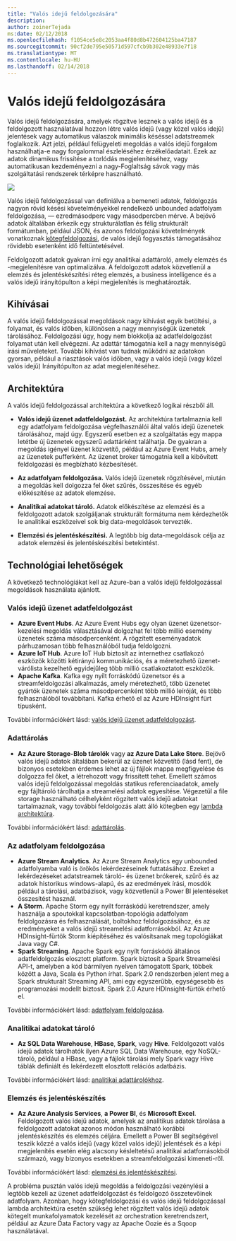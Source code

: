 ```yaml
---
title: "Valós idejű feldolgozására"
description: 
author: zoinerTejada
ms:date: 02/12/2018
ms.openlocfilehash: f1054ce5e8c2053aa4f80d8b472604125ba47187
ms.sourcegitcommit: 90cf2de795e50571d597cfcb9b302e48933e7f18
ms.translationtype: MT
ms.contentlocale: hu-HU
ms.lasthandoff: 02/14/2018
---
```

# <a name="real-time-processing"></a>Valós idejű feldolgozására

Valós idejű feldolgozására, amelyek rögzítve lesznek a valós idejű és a feldolgozott használatával hozzon létre valós idejű (vagy közel valós idejű) jelentések vagy automatikus válaszok minimális késéssel adatstreamek foglalkozik. Azt jelzi, például felügyeleti megoldás a valós idejű forgalom használhatja-e nagy forgalommal észleléséhez érzékelőadatait. Ezek az adatok dinamikus frissítése a torlódás megjelenítéséhez, vagy automatikusan kezdeményezni a nagy-Foglaltság sávok vagy más szolgáltatási rendszerek térképre használható.

![](./images/real-time-pipeline.png)

Valós idejű feldolgozással van definiálva a bemeneti adatok, feldolgozás nagyon rövid késési követelményekkel rendelkező unbounded adatfolyam feldolgozása, &mdash; ezredmásodperc vagy másodpercben mérve. A bejövő adatok általában érkezik egy strukturálatlan és félig strukturált formátumban, például JSON, és azonos feldolgozási követelmények vonatkoznak [kötegfeldolgozási](./batch-processing.md), de valós idejű fogyasztás támogatásához rövidebb esetenként idő feltüntetésével.

Feldolgozott adatok gyakran írni egy analitikai adattároló, amely elemzés és -megjelenítésre van optimalizálva. A feldolgozott adatok közvetlenül a elemzés és jelentéskészítési réteg elemzés, a business intelligence és a valós idejű irányítópulton a képi megjelenítés is meghatározták.

## <a name="challenges"></a>Kihívásai

A valós idejű feldolgozással megoldások nagy kihívást egyik betöltési, a folyamat, és valós időben, különösen a nagy mennyiségük üzenetek tárolásához. Feldolgozási úgy, hogy nem blokkolja az adatfeldolgozást folyamat után kell elvégezni. Az adattár támogatnia kell a nagy mennyiségű írási műveleteket. További kihívást van tudnak működni az adatokon gyorsan, például a riasztások valós időben, vagy a valós idejű (vagy közel valós idejű) Irányítópulton az adat megjelenítéséhez.

## <a name="architecture"></a>Architektúra

A valós idejű feldolgozással architektúra a következő logikai részből áll.

- **Valós idejű üzenet adatfeldolgozást.** Az architektúra tartalmaznia kell egy adatfolyam feldolgozása végfelhasználói által valós idejű üzenetek tárolásához, majd úgy. Egyszerű esetben ez a szolgáltatás egy mappa letétbe új üzenetek egyszerű adattárként találhatja. De gyakran a megoldás igényel üzenet közvetítő, például az Azure Event Hubs, amely az üzenetek pufferként. Az üzenet broker támogatnia kell a kibővített feldolgozási és megbízható kézbesítését.

- **Az adatfolyam feldolgozása.** Valós idejű üzenetek rögzítésével, miután a megoldás kell dolgozza fel őket szűrés, összesítése és egyéb előkészítése az adatok elemzése.

- **Analitikai adatokat tároló.** Adatok előkészítése az elemzési és a feldolgozott adatok szolgáljanak strukturált formátuma nem kérdezhetők le analitikai eszközeivel sok big data-megoldások tervezték. 

- **Elemzési és jelentéskészítési.** A legtöbb big data-megoldások célja az adatok elemzési és jelentéskészítési betekintést. 

## <a name="technology-choices"></a>Technológiai lehetőségek

A következő technológiákat kell az Azure-ban a valós idejű feldolgozással megoldások használata ajánlott.

### <a name="real-time-message-ingestion"></a>Valós idejű üzenet adatfeldolgozást

- **Azure Event Hubs**. Az Azure Event Hubs egy olyan üzenet üzenetsor-kezelési megoldás választásával dolgozhat fel több millió esemény üzenetek száma másodpercenként. A rögzített eseményadatok párhuzamosan több felhasználóból tudja feldolgozni.
- **Azure IoT Hub**. Azure IoT Hub biztosít az internethez csatlakozó eszközök közötti kétirányú kommunikációs, és a méretezhető üzenet-várólista kezelhető egyidejűleg több millió csatlakoztatott eszközök.
- **Apache Kafka**. Kafka egy nyílt forráskódú üzenetsor és a streamfeldolgozási alkalmazás, amely méretezhető, több üzenetet gyártók üzenetek száma másodpercenként több millió leíróját, és több felhasználóból továbbítani. Kafka érhető el az Azure HDInsight fürt típusként.

További információkért lásd: [valós idejű üzenet adatfeldolgozást](../technology-choices/real-time-ingestion.md).

### <a name="data-storage"></a>Adattárolás

- **Az Azure Storage-Blob tárolók** vagy **az Azure Data Lake Store**. Bejövő valós idejű adatok általában bekerül az üzenet közvetítő (lásd fent), de bizonyos esetekben érdemes lehet az új fájlok mappa megfigyelése és dolgozza fel őket, a létrehozott vagy frissített tehet. Emellett számos valós idejű feldolgozással megoldás statikus referenciaadatok, amely egy fájltároló tárolhatja a streamelési adatok egyesítése. Végezetül a file storage használható célhelyként rögzített valós idejű adatokat tartalmaznak, vagy további feldolgozás alatt álló kötegben egy [lambda architektúra](../concepts/big-data.md#lambda-architecture).

További információkért lásd: [adattárolás](../technology-choices/data-storage.md).

### <a name="stream-processing"></a>Az adatfolyam feldolgozása

- **Azure Stream Analytics**. Az Azure Stream Analytics egy unbounded adatfolyamba való is örökös lekérdezéseinek futtatásához. Ezeket a lekérdezéseket adatstreamek tároló- és üzenet brókerek, szűrő és az adatok historikus windows-alapú, és az eredmények írási, mosdók például a tárolási, adatbázisok, vagy közvetlenül a Power BI jelentéseket összesítést használ.
- **A Storm**. Apache Storm egy nyílt forráskódú keretrendszer, amely használja a spoutokkal kapcsolatban-topológia adatfolyam feldolgozásra és felhasználását, boltokhoz feldolgozásához, és az eredményeket a valós idejű streamelési adatforrásokból. Az Azure HDInsight-fürtök Storm kiépítéséhez és valósítsanak meg topológiákat Java vagy C#.
- **Spark Streaming**. Apache Spark egy nyílt forráskódú általános adatfeldolgozás elosztott platform. Spark biztosít a Spark Streamelési API-t, amelyben a kód bármilyen nyelven támogatott Spark, többek között a Java, Scala és Python írhat. Spark 2.0 rendszerben jelent meg a Spark strukturált Streaming API, ami egy egyszerűbb, egységesebb és programozási modellt biztosít. Spark 2.0 Azure HDInsight-fürtök érhető el.

További információkért lásd: [adatfolyam feldolgozása](../technology-choices/stream-processing.md).

### <a name="analytical-data-store"></a>Analitikai adatokat tároló

- **Az SQL Data Warehouse**, **HBase**, **Spark**, vagy **Hive**. Feldolgozott valós idejű adatok tárolhatók ilyen Azure SQL Data Warehouse, egy NoSQL-tároló, például a HBase, vagy a fájlok tárolási mely Spark vagy Hive táblák definiált és lekérdezett elosztott relációs adatbázis.

További információkért lásd: [analitikai adattárolókhoz](../technology-choices/analytical-data-stores.md).

### <a name="analytics-and-reporting"></a>Elemzés és jelentéskészítés

- **Az Azure Analysis Services**, **a Power BI**, és **Microsoft Excel**. Feldolgozott valós idejű adatok, amelyek az analitikus adatok tárolása a feldolgozott adatokat azonos módon használható korábbi jelentéskészítés és elemzés céljára. Emellett a Power BI segítségével teszik közzé a valós idejű (vagy közel valós idejű) jelentések és a képi megjelenítés esetén elég alacsony késleltetésű analitikai adatforrásokból származó, vagy bizonyos esetekben a streamfeldolgozási kimeneti-ről.

További információkért lásd: [elemzési és jelentéskészítési](../technology-choices/analysis-visualizations-reporting.md).

A probléma pusztán valós idejű megoldás a feldolgozási vezénylési a legtöbb kezeli az üzenet adatfeldolgozást és feldolgozó összetevőinek adatfolyam. Azonban, hogy kötegfeldolgozási és valós idejű feldolgozással lambda architektúra esetén szükség lehet rögzített valós idejű adatok kötegelt munkafolyamatok kezelését az orchestration keretrendszert, például az Azure Data Factory vagy az Apache Oozie és a Sqoop használatával.

